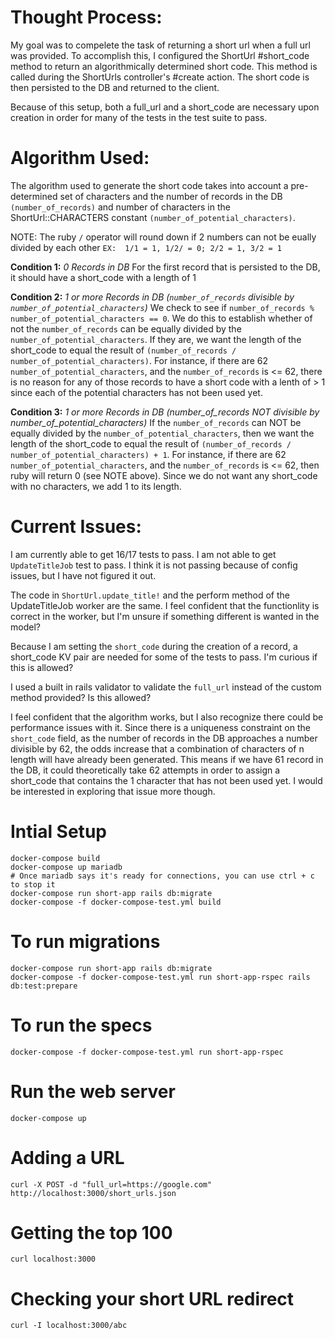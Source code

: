 # Thought Process:
 My goal was to compelete the task of returning a short url when a full url was provided.
 To accomplish this, I configured the ShortUrl #short_code method to return an algorithmically
 determined short code. This method is called during the ShortUrls controller's #create action.
 The short code is then persisted to the DB and returned to the client.

 Because of this setup, both a full_url and a short_code are necessary upon creation in
 order for many of the tests in the test suite to pass.

# Algorithm Used:
 The algorithm used to generate the short code takes into account a pre-determined set of characters
 and the number of records in the DB `(number_of_records)` and number of characters in the ShortUrl::CHARACTERS constant `(number_of_potential_characters)`.

 NOTE: The ruby `/` operator will round down if 2 numbers can not be eually divided by each other
 `EX:  1/1 = 1, 1/2/ = 0; 2/2 = 1, 3/2 = 1`

**Condition 1:** *0 Records in DB*
 For the first record that is persisted to the DB, it should have a short_code with a length of 1

**Condition 2:** *1 or more Records in DB (`number_of_records` divisible by `number_of_potential_characters`)*
 We check to see if `number_of_records % number_of_potential_characters == 0`. We do this to establish
 whether of not the `number_of_records` can be equally divided by the `number_of_potential_characters`.
 If they are, we want the length of the short_code to equal the result of `(number_of_records / number_of_potential_characters)`. For instance, if there are 62 `number_of_potential_characters`, and
 the `number_of_records` is <= 62, there is no reason for any of those records to have a short code
 with a lenth of > 1 since each of the potential characters has not been used yet.

**Condition 3:** *1 or more Records in DB (number_of_records NOT divisible by number_of_potential_characters)*
 If the `number_of_records` can NOT be equally divided by the `number_of_potential_characters`, then
 we want the length of the short_code to equal the result of `(number_of_records / number_of_potential_characters) + 1`. For instance, if there are 62 `number_of_potential_characters`, and
 the `number_of_records` is <= 62, then ruby will return 0 (see NOTE above). Since we do not want any short_code with no characters, we add 1 to its length.
# Current Issues:
 I am currently able to get 16/17 tests to pass. I am not able to get `UpdateTitleJob` test to pass.
 I think it is not passing because of config issues, but I have not figured it out.

 The code in `ShortUrl.update_title!` and the perform method of the UpdateTitleJob worker are the same.
 I feel confident that the functionlity is correct in the worker, but I'm unsure if something different
 is wanted in the model?

 Because I am setting the `short_code` during the creation of a record, a short_code KV pair are
 needed for some of the tests to pass. I'm curious if this is allowed?

 I used a built in rails validator to validate the `full_url` instead of the custom method provided?
 Is this allowed?

 I feel confident that the algorithm works, but I also recognize there could be performance issues with it.
 Since there is a uniqueness constraint on the `short_code` field, as the number of records in the DB
 approaches a number divisible by 62, the odds increase that a combination of characters of n length
 will have already been generated. This means if we have 61 record in the DB, it could theoretically take
 62 attempts in order to assign a short_code that contains the 1 character that has not been used yet.
 I would be interested in exploring that issue more though.

# Intial Setup

    docker-compose build
    docker-compose up mariadb
    # Once mariadb says it's ready for connections, you can use ctrl + c to stop it
    docker-compose run short-app rails db:migrate
    docker-compose -f docker-compose-test.yml build

# To run migrations

    docker-compose run short-app rails db:migrate
    docker-compose -f docker-compose-test.yml run short-app-rspec rails db:test:prepare

# To run the specs

    docker-compose -f docker-compose-test.yml run short-app-rspec

# Run the web server

    docker-compose up

# Adding a URL

    curl -X POST -d "full_url=https://google.com" http://localhost:3000/short_urls.json

# Getting the top 100

    curl localhost:3000

# Checking your short URL redirect

    curl -I localhost:3000/abc
